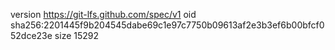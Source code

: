 version https://git-lfs.github.com/spec/v1
oid sha256:2201445f9b204545dabe69c1e97c7750b09613af2e3b3ef6b00bfcf052dce23e
size 15292
